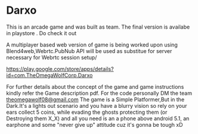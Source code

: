 # Darxo
This is an arcade game and was built as team. The final version is availabe in playstore . Do check it out

A multiplayer based web version of game is being worked upon using Blend4web,Webrtc.PubNub API will be used as substitue for server necessary for Webrtc session setup/

https://play.google.com/store/apps/details?id=com.TheOmegaWolfCorp.Darxo

For further details about the concept of the game and game instructions kindly refer the Game description pdf.
For the code personally DM the team theomegawolf08@gmail.com
The game is a Simple Platformer,But in the Dark.It's a lights out scenario and you have a blurry vision
so rely on your ears collect 5 coins, while evading the ghosts protecting them (or Destroying them X_X)
and all you need is an a phone above android 5.1, an earphone and some "never give up" attitude cuz it's gonna be tough xD
